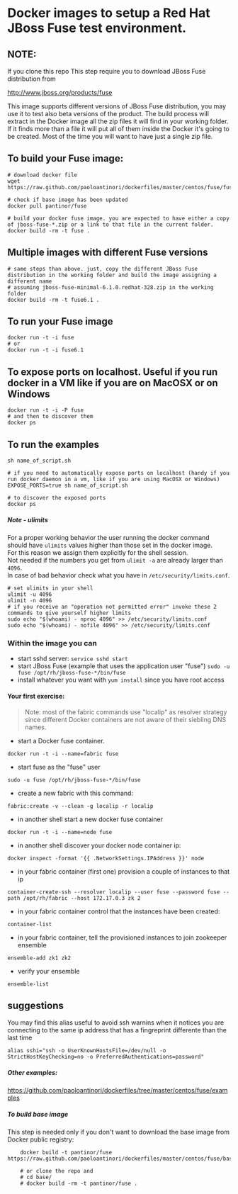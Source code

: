 # Docker images to setup a Red Hat JBoss Fuse test environment.

## NOTE:
If you clone this repo This step require you to download JBoss Fuse distribution from 

http://www.jboss.org/products/fuse

This image supports different versions of JBoss Fuse distribution, you may use it to test also beta versions of the product. The build process will extract in the Docker image all the zip files it will find in your working folder. If it finds more than a file it will put all of them inside the  Docker it's going to be created. Most of the time you will want to have just a single zip file. 

## To build your Fuse image:
    # download docker file
	wget https://raw.github.com/paoloantinori/dockerfiles/master/centos/fuse/fuse/Dockerfile
    
    # check if base image has been updated
	docker pull pantinor/fuse
	
    # build your docker fuse image. you are expected to have either a copy of jboss-fuse-*.zip or a link to that file in the current folder.
    docker build -rm -t fuse .

## Multiple images with different Fuse versions
    # same steps than above. just, copy the different JBoss Fuse distribution in the working folder and build the image assigning a different name
    # assuming jboss-fuse-minimal-6.1.0.redhat-328.zip in the working folder
    docker build -rm -t fuse6.1 .


## To run your Fuse image
    docker run -t -i fuse
    # or 
    docker run -t -i fuse6.1

## To expose ports on localhost. Useful if you run docker in a VM like if you are on MacOSX or on Windows
    docker run -t -i -P fuse
    # and then to discover them 
    docker ps

## To run the examples
    sh name_of_script.sh

    # if you need to automatically expose ports on localhost (handy if you run docker daemon in a vm, like if you are using MacOSX or Windows)
    EXPOSE_PORTS=true sh name_of_script.sh
    
    # to discover the exposed ports
    docker ps

##### Note - ulimits

For a proper working behavior the user running the docker command should have `ulimits` values higher than those  set in the docker image.  
For this reason we assign them explicitly for the shell session.  
Not needed if the numbers you get from `ulimit -a` are already larger than `4096`.  
In case of bad behavior check what you have in `/etc/security/limits.conf`.  

    # set ulimits in your shell
    ulimit -u 4096
    ulimit -n 4096
    # if you receive an "operation not permitted error" invoke these 2 commands to give yourself higher limits
    sudo echo "$(whoami) - nproc 4096" >> /etc/security/limits.conf
    sudo echo "$(whoami) - nofile 4096" >> /etc/security/limits.conf


### Within the image you can
- start sshd server:
```service sshd start```
- start JBoss Fuse (example that uses the application user "fuse")
```sudo -u fuse /opt/rh/jboss-fuse-*/bin/fuse```
- install whatever you want with `yum install` since you have root access
    
#### Your first exercise:

> Note: most of the fabric commands use "localip" as resolver strategy since different Docker containers are not aware of their siebling DNS names.

- start a Docker fuse container.
```
docker run -t -i --name=fabric fuse
```

- start fuse as the "fuse" user
```
sudo -u fuse /opt/rh/jboss-fuse-*/bin/fuse
```

- create a new fabric with this command:
```
fabric:create -v --clean -g localip -r localip
```

- in another shell start a new docker fuse container
```
docker run -t -i --name=node fuse
```

- in another shell discover your docker node container ip:
```
docker inspect -format '{{ .NetworkSettings.IPAddress }}' node
```

- in your fabric container (first one) provision a couple of instances to that ip
```
container-create-ssh --resolver localip --user fuse --password fuse --path /opt/rh/fabric --host 172.17.0.3 zk 2
```

- in your fabric container control that the instances have been created:
```
container-list
```

- in your fabric container, tell the provisioned instances to join zookeeper ensemble
```
ensemble-add zk1 zk2
```

- verify your ensemble
```
ensemble-list
```

## suggestions
You  may find this alias useful to avoid ssh warnins when it notices you are connecting to the same ip address that has a fingreprint differente than the last time
```
alias sshi="ssh -o UserKnownHostsFile=/dev/null -o StrictHostKeyChecking=no -o PreferredAuthentications=password"
```

##### Other examples:

https://github.com/paoloantinori/dockerfiles/tree/master/centos/fuse/examples


##### To build base image

This step is needed only if you don't want to download the base image from Docker public registry:
```
    docker build -t pantinor/fuse https://raw.github.com/paoloantinori/dockerfiles/master/centos/fuse/base/Dockerfile

    # or clone the repo and 
    # cd base/
    # docker build -rm -t pantinor/fuse .

```
